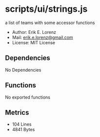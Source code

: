 # scripts/ui/strings.js


a list of teams with some accessor functions
* Author: Erik E. Lorenz 
* Mail: <erik.e.lorenz@gmail.com>
* License: MIT License


## Dependencies

No Dependencies

## Functions

No exported functions

## Metrics

* 104 Lines
* 4841 Bytes

